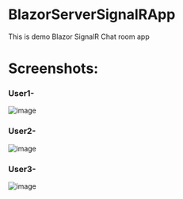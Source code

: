 # BlazorServerSignalRApp
This is demo Blazor SignalR Chat room app

# Screenshots:
### User1-
![image](https://user-images.githubusercontent.com/25769384/214889696-1a2a5039-6d05-4c72-b75d-d598a85beef5.png)

### User2-
![image](https://user-images.githubusercontent.com/25769384/214889867-d4993246-a9a4-408b-948f-bfec84224d53.png)

### User3-
![image](https://user-images.githubusercontent.com/25769384/214890005-e6453b9c-51ba-4d31-9f8d-9e861736045a.png)
